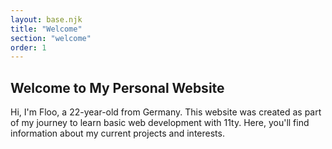 ```yaml
---
layout: base.njk
title: "Welcome"
section: "welcome"
order: 1
---
```

<section class="section" id="welcome">
    <div class="intro">
        <h1>Welcome to My Personal Website</h1>
        <p>Hi, I'm Floo, a 22-year-old from Germany. This website was created as part of my journey to learn basic web development with 11ty. Here, you'll find information about my current projects and interests.</p>
    </div>
</section>
